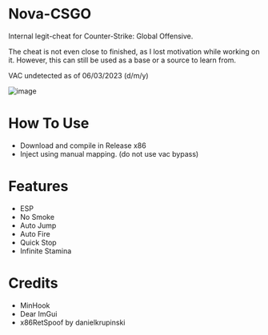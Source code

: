 # Nova-CSGO
Internal legit-cheat for Counter-Strike: Global Offensive.

The cheat is not even close to finished, as I lost motivation while working on it. However, this can still be used as a base or a source to learn from.

VAC undetected as of 06/03/2023 (d/m/y)

![image](https://user-images.githubusercontent.com/72152411/223238002-fe5b3170-90e6-43ef-a9f5-2b508952029b.png)

# How To Use

- Download and compile in Release x86
- Inject using manual mapping. (do not use vac bypass)

# Features

- ESP
- No Smoke
- Auto Jump
- Auto Fire
- Quick Stop
- Infinite Stamina

# Credits

- MinHook
- Dear ImGui
- x86RetSpoof by danielkrupinski

